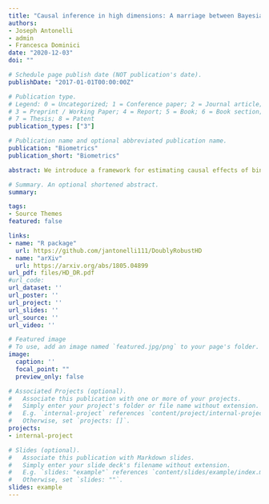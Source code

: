 ```yaml
---
title: "Causal inference in high dimensions: A marriage between Bayesian modeling and good frequentist properties"
authors:
- Joseph Antonelli
- admin
- Francesca Dominici
date: "2020-12-03"
doi: ""

# Schedule page publish date (NOT publication's date).
publishDate: "2017-01-01T00:00:00Z"

# Publication type.
# Legend: 0 = Uncategorized; 1 = Conference paper; 2 = Journal article;
# 3 = Preprint / Working Paper; 4 = Report; 5 = Book; 6 = Book section;
# 7 = Thesis; 8 = Patent
publication_types: ["3"]

# Publication name and optional abbreviated publication name.
publication: "Biometrics"
publication_short: "Biometrics"

abstract: We introduce a framework for estimating causal effects of binary and continuous treatments in high dimensions. The proposed framework extends many existing estimators introduced in the causal inference literature to high-dimensional settings. We discuss how posterior distributions of any treatment and outcome model can be used together with any causal estimator that is defined as a function of data, and treatment and outcome models (e.g. inverse probability weighted or doubly robust estimator). We propose an approach to uncertainty quantification of causal estimators that utilizes posterior distributions of model parameters that (1) results in good frequentist properties in small samples, (2) is based on a single MCMC, and (3) improves over frequentist measures of uncertainty which rely on asymptotic properties. We show that, for the doubly robust estimator, the posterior contraction rate is the product of the contraction rates of the treatment and outcome models. We consider a flexible framework for modeling the treatment and outcome processes within the Bayesian paradigm that reduces model dependence, accommodates nonlinearity, and achieves dimension reduction of the covariate space. We illustrate the ability of the proposed approach to flexibly estimate causal effects in high dimensions and appropriately quantify uncertainty, and show that it performs well relative to existing approaches. Finally, we estimate the effect of continuous environmental exposures on cholesterol and triglyceride levels. An R package is available at github.com/jantonelli111/DoublyRobustHD.

# Summary. An optional shortened abstract.
summary:

tags:
- Source Themes
featured: false

links:
- name: "R package"
  url: https://github.com/jantonelli111/DoublyRobustHD
- name: "arXiv"
  url: https://arxiv.org/abs/1805.04899
url_pdf: files/HD_DR.pdf
#url_code: 
url_dataset: ''
url_poster: ''
url_project: ''
url_slides: ''
url_source: ''
url_video: ''

# Featured image
# To use, add an image named `featured.jpg/png` to your page's folder. 
image:
  caption: ''
  focal_point: ""
  preview_only: false

# Associated Projects (optional).
#   Associate this publication with one or more of your projects.
#   Simply enter your project's folder or file name without extension.
#   E.g. `internal-project` references `content/project/internal-project/index.md`.
#   Otherwise, set `projects: []`.
projects:
- internal-project

# Slides (optional).
#   Associate this publication with Markdown slides.
#   Simply enter your slide deck's filename without extension.
#   E.g. `slides: "example"` references `content/slides/example/index.md`.
#   Otherwise, set `slides: ""`.
slides: example
---
```


